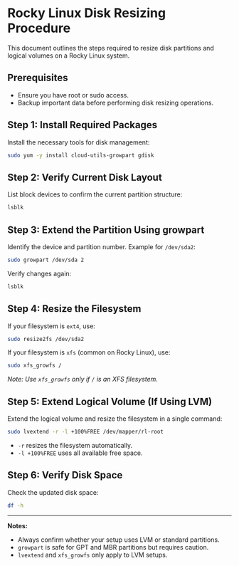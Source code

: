 # Rocky Linux Disk Resizing Procedure

This document outlines the steps required to resize disk partitions and logical volumes on a Rocky Linux system.

## Prerequisites

* Ensure you have root or sudo access.
* Backup important data before performing disk resizing operations.

## Step 1: Install Required Packages

Install the necessary tools for disk management:

```bash
sudo yum -y install cloud-utils-growpart gdisk
```

## Step 2: Verify Current Disk Layout

List block devices to confirm the current partition structure:

```bash
lsblk
```

## Step 3: Extend the Partition Using growpart

Identify the device and partition number. Example for `/dev/sda2`:

```bash
sudo growpart /dev/sda 2
```

Verify changes again:

```bash
lsblk
```

## Step 4: Resize the Filesystem

If your filesystem is `ext4`, use:

```bash
sudo resize2fs /dev/sda2
```

If your filesystem is `xfs` (common on Rocky Linux), use:

```bash
sudo xfs_growfs /
```

*Note: Use `xfs_growfs` only if `/` is an XFS filesystem.*

## Step 5: Extend Logical Volume (If Using LVM)

Extend the logical volume and resize the filesystem in a single command:

```bash
sudo lvextend -r -l +100%FREE /dev/mapper/rl-root
```

* `-r` resizes the filesystem automatically.
* `-l +100%FREE` uses all available free space.

## Step 6: Verify Disk Space

Check the updated disk space:

```bash
df -h
```

---

**Notes:**

* Always confirm whether your setup uses LVM or standard partitions.
* `growpart` is safe for GPT and MBR partitions but requires caution.
* `lvextend` and `xfs_growfs` only apply to LVM setups.
